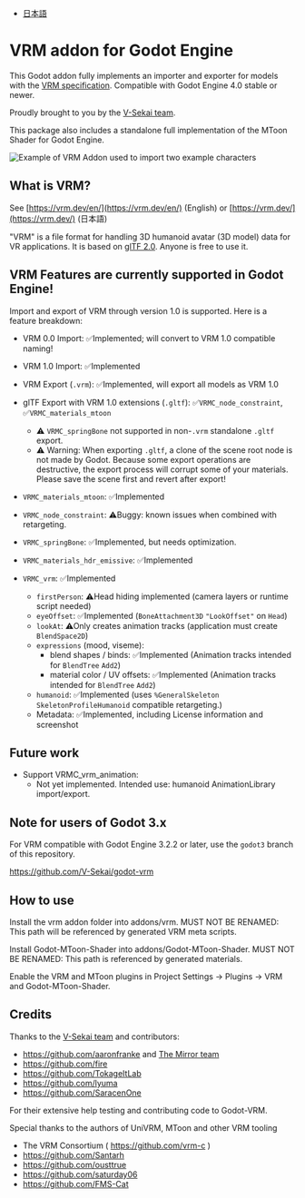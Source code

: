 - [日本語](README.ja.md)

# VRM addon for Godot Engine

This Godot addon fully implements an importer and exporter for models with the [VRM specification](https://github.com/vrm-c/vrm-specification/tree/master/specification).
Compatible with Godot Engine 4.0 stable or newer.

Proudly brought to you by the [V-Sekai team](https://v-sekai.org/about).

This package also includes a standalone full implementation of the MToon Shader for Godot Engine.

![Example of VRM Addon used to import two example characters](vrm_samples/screenshot/vrm_sample_screenshot.png)

## What is VRM?

See [https://vrm.dev/en/](https://vrm.dev/en/) (English) or [https://vrm.dev/](https://vrm.dev/) (日本語)

"VRM" is a file format for handling 3D humanoid avatar (3D model) data for VR applications.
It is based on [glTF 2.0](https://www.khronos.org/gltf/). Anyone is free to use it.

## VRM Features are currently supported in Godot Engine!

Import and export of VRM through version 1.0 is supported. Here is a feature breakdown:

* VRM 0.0 Import: ✅Implemented; will convert to VRM 1.0 compatible naming!
* VRM 1.0 Import: ✅Implemented
* VRM Export (`.vrm`): ✅Implemented, will export all models as VRM 1.0
* glTF Export with VRM 1.0 extensions (`.gltf`): ✅`VRMC_node_constraint`, ✅`VRMC_materials_mtoon`
	* ⚠️ `VRMC_springBone` not supported in non-`.vrm` standalone `.gltf` export.
	* ⚠️ Warning: When exporting `.gltf`, a clone of the scene root node is not made by Godot.
	  Because some export operations are destructive, the export process will corrupt some of your materials.
	  Please save the scene first and revert after export!

* `VRMC_materials_mtoon`: ✅Implemented
* `VRMC_node_constraint`: ⚠️Buggy: known issues when combined with retargeting.
* `VRMC_springBone`: ✅Implemented, but needs optimization.
* `VRMC_materials_hdr_emissive`: ✅Implemented
* `VRMC_vrm`: ✅Implemented
	* `firstPerson`: ⚠️Head hiding implemented (camera layers or runtime script needed)
	* `eyeOffset`: ✅I️mplemented (`BoneAttachment3D` `"LookOffset"` on `Head`)
	* `lookAt`: ⚠Only creates animation tracks (application must create `BlendSpace2D`)
	* `expressions` (mood, viseme):
		* blend shapes / binds: ✅I️mplemented (Animation tracks intended for `BlendTree` `Add2`)
		* material color / UV offsets: ✅I️mplemented (Animation tracks intended for `BlendTree` `Add2`)
	* `humanoid`: ✅I️mplemented (uses `%GeneralSkeleton` `SkeletonProfileHumanoid` compatible retargeting.)
	* Metadata: ✅I️mplemented, including License information and screenshot

## Future work

* Support VRMC_vrm_animation:
	* Not yet implemented. Intended use: humanoid AnimationLibrary import/export.

## Note for users of Godot 3.x

For VRM compatible with Godot Engine 3.2.2 or later, use the `godot3` branch of this repository.

https://github.com/V-Sekai/godot-vrm

## How to use

Install the vrm addon folder into addons/vrm. MUST NOT BE RENAMED: This path will be referenced by generated VRM meta scripts.

Install Godot-MToon-Shader into addons/Godot-MToon-Shader. MUST NOT BE RENAMED: This path is referenced by generated materials.

Enable the VRM and MToon plugins in Project Settings -> Plugins -> VRM and Godot-MToon-Shader.

## Credits

Thanks to the [V-Sekai team](https://v-sekai.org/about) and contributors:

- https://github.com/aaronfranke and [The Mirror team](https://www.themirror.space/)
- https://github.com/fire
- https://github.com/TokageItLab
- https://github.com/lyuma
- https://github.com/SaracenOne

For their extensive help testing and contributing code to Godot-VRM.

Special thanks to the authors of UniVRM, MToon and other VRM tooling

- The VRM Consortium ( https://github.com/vrm-c )
- https://github.com/Santarh
- https://github.com/ousttrue
- https://github.com/saturday06
- https://github.com/FMS-Cat
